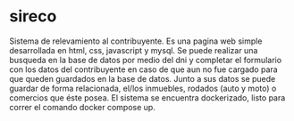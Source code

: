 # sireco
Sistema de relevamiento al contribuyente.
Es una pagina web simple desarrollada en html, css, javascript y mysql.
Se puede realizar una busqueda en la base de datos por medio del dni y completar el formulario con los datos del contribuyente en caso de que aun no fue cargado para que queden guardados en la base de datos. Junto a sus datos se puede guardar de forma relacionada, el/los inmuebles, rodados (auto y moto) o comercios que éste posea.
El sistema se encuentra dockerizado, listo para correr el comando docker compose up.
